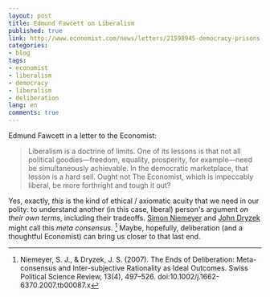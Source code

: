 ```yaml
---
layout: post
title: Edmund Fawcett on Liberalism
published: true
link: http://www.economist.com/news/letters/21598945-democracy-prisons-space-flight-uganda?frsc=dg%7Ce
categories:
- blog
tags:
- economist
- liberalism
- democracy
- liberalism
- deliberation
lang: en
comments: true
---
```


Edmund Fawcett in a letter to the Economist:

> Liberalism is a doctrine of limits.
> One of its lessons is that not all political goodies—freedom, equality, prosperity, for example—need be simultaneously achievable.
> In the democratic marketplace, that lesson is a hard sell.
> Ought not The Economist, which is impeccably liberal, be more forthright and tough it out?

Yes, exactly, *this* is the kind of ethical / axiomatic acuity that we need in our polity:
to understand another (in this case, liberal) person's argument *on their own terms*, including their tradeoffs.
[Simon Niemeyer](http://deliberativedemocracy.anu.edu.au/dr-simon-niemeyer) and [John Dryzek](http://socpol.anu.edu.au/people/academic-staff/john-dryzek) might call this _meta consensus_. [^1]
Maybe, hopefully, deliberation (and a thoughtful Economist) can bring us closer to that last end.

[^1]: Niemeyer, S. J., & Dryzek, J. S. (2007). The Ends of Deliberation: Meta-consensus and Inter-subjective Rationality as Ideal Outcomes. Swiss Political Science Review, 13(4), 497–526. doi:10.1002/j.1662-6370.2007.tb00087.x